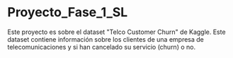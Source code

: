 # Proyecto_Fase_1_SL
Este proyecto es sobre el dataset "Telco Customer Churn" de Kaggle. Este dataset contiene información sobre los clientes de una empresa de telecomunicaciones y si han cancelado su servicio (churn) o no. 
